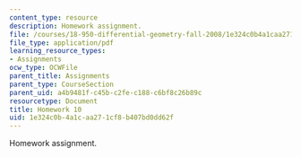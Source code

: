 ```yaml
---
content_type: resource
description: Homework assignment.
file: /courses/18-950-differential-geometry-fall-2008/1e324c0b4a1caa271cf8b407bd0dd62f_homework10.pdf
file_type: application/pdf
learning_resource_types:
- Assignments
ocw_type: OCWFile
parent_title: Assignments
parent_type: CourseSection
parent_uid: a4b9481f-c45b-c2fe-c188-c6bf8c26b89c
resourcetype: Document
title: Homework 10
uid: 1e324c0b-4a1c-aa27-1cf8-b407bd0dd62f
---
```

Homework assignment.

